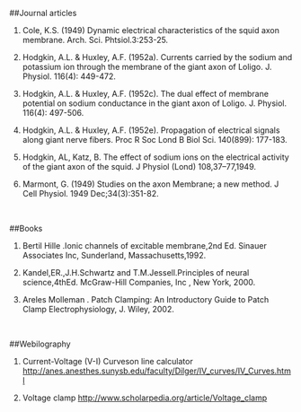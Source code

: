 ##Journal articles
 

1. Cole, K.S. (1949) Dynamic electrical characteristics of the squid axon membrane. Arch. Sci. Phtsiol.3:253-25.


2. Hodgkin, A.L. & Huxley, A.F. (1952a). Currents carried by the sodium and potassium ion through the membrane of the giant axon of Loligo. J. Physiol. 116(4): 449-472.


3. Hodgkin, A.L. & Huxley, A.F. (1952c). The dual effect of membrane potential on sodium conductance in the giant axon of Loligo. J. Physiol. 116(4): 497-506.


4. Hodgkin, A.L. & Huxley, A.F. (1952e). Propagation of electrical signals along giant nerve fibers. Proc R Soc Lond B Biol Sci. 140(899): 177-183. 


5. Hodgkin, AL, Katz, B. The effect of sodium ions on the electrical activity of the giant axon of the squid. J Physiol (Lond) 108,37–77,1949.


6. Marmont, G. (1949) Studies on the axon Membrane; a new method. J Cell Physiol. 1949 Dec;34(3):351-82.
 
 
 &nbsp;
 
 
##Books
 

1. Bertil Hille .Ionic channels of excitable membrane,2nd Ed. Sinauer Associates Inc, Sunderland, Massachusetts,1992.


2. Kandel,ER.,J.H.Schwartz and T.M.Jessell.Principles of neural science,4thEd. McGraw-Hill Companies, Inc , New York, 2000.


3. Areles Molleman . Patch Clamping: An Introductory Guide to Patch Clamp Electrophysiology, J. Wiley, 2002.
 
 
&nbsp;


##Webilography
 

1. Current-Voltage (V-I) Curveson line calculator  http://anes.anesthes.sunysb.edu/faculty/Dilger/IV_curves/IV_Curves.html


2. Voltage clamp  http://www.scholarpedia.org/article/Voltage_clamp
